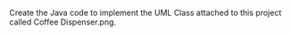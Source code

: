 Create the Java code to implement the UML Class attached to this project called Coffee Dispenser.png.
